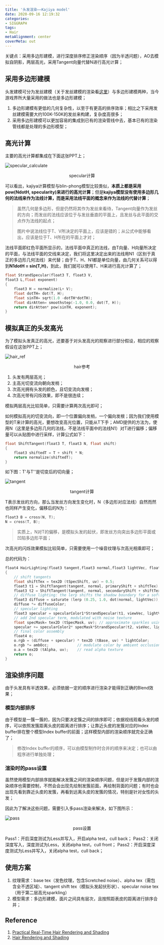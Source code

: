 ```yaml
---
title: '头发渲染——Kajiya model'
date: 2020-09-16 12:19:32
categories:
- SIGGRAPH
tags:
- Hair
metaAlignment: center
coverMeta: out
---
```

关键点：采用多边形建模，进行深度排序修正渲染顺序（因为半透问题），AO去模拟自阴影，两层高光，采用Tangent向量代替N进行高光计算；
<!--more-->

## 采用多边形建模

头发建模可分为发丝建模（关于发丝建模的渲染看[这里](https://developer.nvidia.com/gpugems/gpugems2/part-iii-high-quality-rendering/chapter-23-hair-animation-and-rendering-nalu-demo)）与多边形建模两种，当今游戏界所大量采用的做法也是多边形建模；

1. 多边形建模有更低的几何复杂性，以至于有更高的排序效率；相比之下采用发丝建模需要大约100K-150K的发丝来构建，复杂度高很多；
2. 采用多边形建模可以更加容易的集成到已有的渲染管线中去，基本已有的渲染管线都是处理的多边形模型；

## 高光计算

主要的高光计算都集成在下面这张PPT上；

![specular_calculate](specular_calculate.jpg)
<center>specular计算</center>

可以看出，kajiya计算模型与blin-phong模型比较类似，**本质上都是采用pow(NdotH, specularity)来进行的高光计算**；但是**kajiya模型没有使用多边形几何的法线来作为法线计算，而是采用法线平面的概念来作为法线的代替计算**；

> 虽然几何是多边形，但是仍然将其作为发丝来看待，Tangent向量作为发丝的方向；而发丝的法线应该位于与发丝垂直的平面上，且发丝与此平面的交点作为法线的起点；
>
> 图片中说法线位于T、V所决定的平面上，应该是错的；从公式中能够看出，应该是位于T、H所在的平面上才对；

法线平面即红色平面所显示的，法线平面中真正的法线，由T向量、H向量所决定的平面，与法线平面的交线来决定，我们将这里决定出来的法线用N1（区别于真正的多边形几何法线）来代替；由于T、H、N1都是单位向量，由几何关系可以得到**N1dotH = sin(T,H)**，到此，我们就可以使用T、H来进行高光计算了；

```c++
float StrandSpecular(float3 T, float3 V,
float3 L,float exponent)
{
    float3 H = normalize(L+ V);
    float dotTH= dot(T, H);
    float sinTH= sqrt(1.0 -dotTH*dotTH);
    float dirAtten= smoothstep(-1.0, 0.0, dot(T, H));
    return dirAtten* pow(sinTH, exponent);
}
```

## 模拟真正的头发高光

为了模拟头发真正的高光，还要基于对头发高光的观察进行部分假设，相应的观察假设在这张PPT上；

![hair_ref](hair_ref.jpg)
<center>hair参考</center>

1. 头发有两层高光；
2. 主高光切变流向朝向发梢；
3. 次高光拥有头发的颜色，且切变流向发根；
4. 次高光带有闪烁效果，即不是很连续；

模拟两层高光比较简单，只需要计算两次高光即可；

如何模拟高光的切变流向，即一个位置偏向发梢，一个偏向发根；因为我们使用模型的T来计算的高光，要想改变高光位置，只能从T下手；AMD提供的方法为，使用N（这里是多边形几何的法线，不是法线平面中的法线N1）对T进行偏移；偏移量可以从贴图中进行采样，计算公式如下：

```C++
float ShiftTangent(float3 T, float3 N, float shift)
{
    float3 shiftedT = T + shift * N;
    return normalize(shiftedT);
}
```

如下图：T'与T''是切变后的切向量；

![tangent](tangent.jpg)
<center>tangent计算</center>

T表示发丝的方向，那么当发丝方向发生变化时，N（多边形对应法线）自然而然也同样产生变化，偏移后的N为：

```C++
float3 B = cross(N, T);
N = cross(T, B);
```

> 实质上，N对T的偏移，是模拟头发的起伏，即发丝方向突出多边形平面或凹陷多边形平面；

次高光的闪烁效果模拟比较简单，只需要使用一个噪音纹理与次高光相乘即可；

总的代码为：

```c++
float4 HairLighting(float3 tangent,float3 normal,float3 lightVec, float3 viewVec, float2 uv, float ambOcc)
{ 
    // shift tangents
    float shiftTex = tex2D (tSpecShift, uv) – 0.5;
    float3 t1 = ShiftTangent(tangent, normal, primaryShift + shiftTex);
    float3 t2 = ShiftTangent(tangent, normal, secondaryShift + shiftTex);
    // diffuse lighting: the lerp shifts the shadow boundary for a softer look
    float3 diffuse = saturate (lerp (0.25, 1.0, dot(normal, lightVec));
    diffuse *= diffuseColor;
    // specular lighting
    float3 specular = specularColor1*StrandSpecular(t1, viewVec, lightVec, specExp1);
    // add 2nd specular term, modulated with noise texture
    float specMask= tex2D (tSpecMask, uv); // approximate sparkles using texture
    specular += specularColor2* specMask*StrandSpecular(t2, vieVec, lightVec, specExp2);
    // final color assembly
    float4 o;
    o.rgb = (diffuse + specular) * tex2D (tBase, uv) * lightColor;
    o.rgb *= ambOcc;             // modulate color by ambient occlusion term
    o.a = tex2D (tAlpha, uv);    // read alpha texture
    return o;
}
```

## 渲染排序问题

由于头发具有半透效果，必须依据一定的顺序进行渲染才能得到正确的Blend效果；

### 模型内部排序

由于模型是一簇一簇的，因为只要决定簇之间的排序即可；依据视线观看头发的顺序，可以依照发簇距离头皮的距离进行排序；让靠近头皮的发簇对应的Index buffer排在整个模型Index buffer的前面；这样模型内部的渲染顺序就完全正确了；

> 修改Index buffer的顺序，可以由模型制作时合并的顺序来决定；也可以由程序进行单独处理；

### 渲染时的pass设置

虽然使用模型内部排序就能解决发簇之间的渲染顺序问题，但是对于发簇内部的渲染顺序也需要控制，不然会会出现先绘制发簇前面，再绘制背面的问题；有时也会出现先看到靠近头皮的发簇，再看到远离头皮的发簇的情况，特别是针对女性的头发；

因此为了解决这些问题，需要引入多pass渲染来解决，如下图所示：

![pass](pass.jpg)
<center>pass设置</center>

Pass1：开启深度测试为Less并写入，开启alpha test，cull back；
Pass2：关闭深度写入，深度测试为Less，关闭alpha test，cull front；
Pass2：开启深度深度测试为Less并写入，关闭alpha test，cull back；

## 使用方案

1. 纹理需求：base tex（发色纹理，包含Scretched noise）、alpha tex（需包含全不透区域）、tangent shift tex（模拟头发起伏形状）、specular noise tex（用于第二层高光sparkling）
2. 模型需求：多边形建模，面片之间具有层次，且按照距表皮的距离进行排序合并；

## Reference

1. [Practical Real-Time Hair Rendering and Shading](https://developer.amd.com/wordpress/media/2012/10/Scheuermann_HairSketchSlides.pdf)
2. [Hair Rendering and Shading](http://web.engr.oregonstate.edu/~mjb/cs519/Projects/Papers/HairRendering.pdf)
